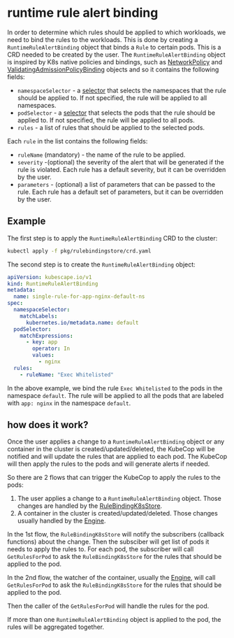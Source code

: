 # runtime rule  alert binding 
In order to determine which rules should be applied to which workloads, we need to bind the rules to the workloads. This is done by creating a `RuntimeRuleAlertBinding` object that binds a `Rule` to certain pods.
This is a CRD needed to be created by the user. The `RuntimeRuleAlertBinding` object is inspired by K8s native policies and bindings, such as [NetworkPolicy](https://kubernetes.io/docs/concepts/services-networking/network-policies/#networkpolicy-resource) and [ValidatingAdmissionPolicyBinding](https://www.armosec.io/glossary/kubernetes-validation-admission-policies/) objects and so it contains the following fields:
- `namespaceSelector` - a [selector](https://kubernetes.io/docs/concepts/overview/working-with-objects/labels/#resources-that-support-set-based-requirements) that selects the namespaces that the rule should be applied to. If not specified, the rule will be applied to all namespaces.
- `podSelector` - a [selector](https://kubernetes.io/docs/concepts/overview/working-with-objects/labels/#resources-that-support-set-based-requirements) that selects the pods that the rule should be applied to. If not specified, the rule will be applied to all pods.
- `rules` - a list of rules that should be applied to the selected pods.

Each `rule` in the list contains the following fields:
- `ruleName` (mandatory) - the name of the rule to be applied.
- `severity` -(optional) the severity of the alert that will be generated if the rule is violated. Each rule has a default severity, but it can be overridden by the user.
- `parameters` - (optional) a list of parameters that can be passed to the rule. Each rule has a default set of parameters, but it can be overridden by the user.

## Example
The first step is to apply the `RuntimeRuleAlertBinding` CRD to the cluster:
```bash
kubectl apply -f pkg/rulebindingstore/crd.yaml
```
The second step is to create the `RuntimeRuleAlertBinding` object:
```yaml
apiVersion: kubescape.io/v1
kind: RuntimeRuleAlertBinding
metadata:
  name: single-rule-for-app-nginx-default-ns
spec:
  namespaceSelector:
    matchLabels:
      kubernetes.io/metadata.name: default
  podSelector:
    matchExpressions:
      - key: app
        operator: In
        values:
          - nginx
  rules:
    - ruleName: "Exec Whitelisted"

```

In the above example, we bind the rule `Exec Whitelisted` to the pods in the namespace `default`. The rule will be applied to all the pods that are labeled with `app: nginx` in the namespace `default`.

## how does it work?
Once the user applies a change to a `RuntimeRuleAlertBinding` object or any container in the cluster is created/updated/deleted, the KubeCop will be notified and will update the rules that are applied to each pod. The KubeCop will then apply the rules to the pods and will generate alerts if needed.

So there are 2 flows that can trigger the KubeCop to apply the rules to the pods:
1. The user applies a change to a `RuntimeRuleAlertBinding` object. Those changes are handled by the [RuleBindingK8sStore](store.go#L195).
2. A container in the cluster is created/updated/deleted. Those changes usually handled by the [Engine](../engine/engine.go#L20).

In the 1st flow, the `RuleBindingK8sStore` will notify the subscribers (callback functions) about the change.
Then the subsciber will get list of pods it needs to apply the rules to.
For each pod, the subscriber will call `GetRulesForPod` to ask the `RuleBindingK8sStore` for the rules that should be applied to the pod.

In the 2nd flow, the watcher of the container, usually the [Engine](../engine/engine.go#L20), will call `GetRulesForPod` to ask the `RuleBindingK8sStore` for the rules that should be applied to the pod.

Then the caller of the `GetRulesForPod` will handle the rules for the pod.

If more than one `RuntimeRuleAlertBinding` object is applied to the pod, the rules will be aggregated together.